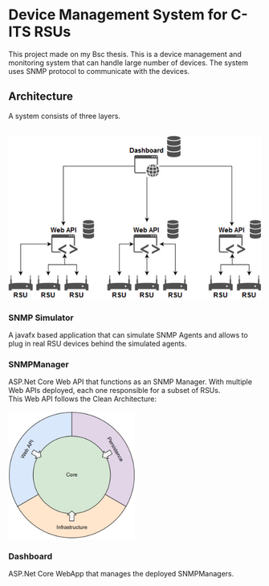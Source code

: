 <h1>Device Management System for C-ITS RSUs</h1>

This project made on my Bsc thesis. This is a device management and monitoring system that can handle large number of devices.
The system uses SNMP protocol to communicate with the devices.

<h2>Architecture</h2>
A system consists of three layers.
</br>
</br>

![System Archtitecture](https://github.com/PeterSturm/RoadSideUnit_DMS/blob/master/docs/snmp_dms_architecture.jpg)

<h3>SNMP Simulator</h3>
A javafx based application that can simulate SNMP Agents and allows to plug in real RSU devices behind the simulated agents.
<h3>SNMPManager</h3>
ASP.Net Core Web API that functions as an SNMP Manager. With multiple Web APIs deployed, each one responsible for a subset of RSUs.
</br>
This Web API follows the Clean Architecture:
</br>
</br>

<img alt="Web API Archtitecture" src="https://github.com/PeterSturm/RoadSideUnit_DMS/blob/master/docs/WebAPI_Core_diagram_croped.jpg" width="50%" height="50%"/>

<h3>Dashboard</h3>
ASP.Net Core WebApp that manages the deployed SNMPManagers.

